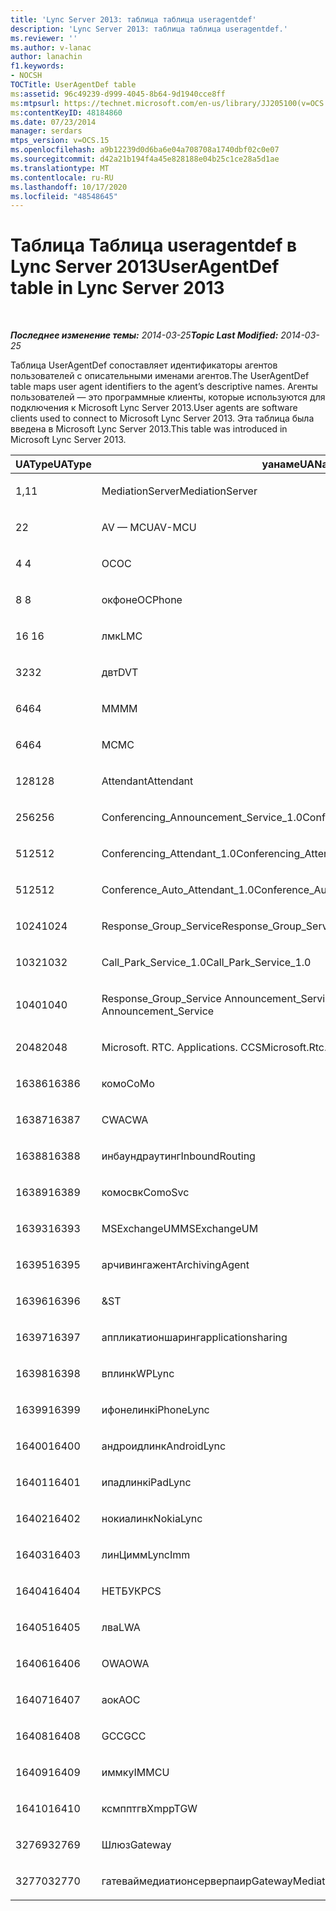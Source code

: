 ```yaml
---
title: 'Lync Server 2013: таблица таблица useragentdef'
description: 'Lync Server 2013: таблица таблица useragentdef.'
ms.reviewer: ''
ms.author: v-lanac
author: lanachin
f1.keywords:
- NOCSH
TOCTitle: UserAgentDef table
ms:assetid: 96c49239-d999-4045-8b64-9d1940cce8ff
ms:mtpsurl: https://technet.microsoft.com/en-us/library/JJ205100(v=OCS.15)
ms:contentKeyID: 48184860
ms.date: 07/23/2014
manager: serdars
mtps_version: v=OCS.15
ms.openlocfilehash: a9b12239d0d6ba6e04a708708a1740dbf02c0e07
ms.sourcegitcommit: d42a21b194f4a45e828188e04b25c1ce28a5d1ae
ms.translationtype: MT
ms.contentlocale: ru-RU
ms.lasthandoff: 10/17/2020
ms.locfileid: "48548645"
---
```

# <a name="useragentdef-table-in-lync-server-2013"></a><span data-ttu-id="21186-103">Таблица Таблица useragentdef в Lync Server 2013</span><span class="sxs-lookup"><span data-stu-id="21186-103">UserAgentDef table in Lync Server 2013</span></span>

<div data-xmlns="http://www.w3.org/1999/xhtml">

<div class="topic" data-xmlns="http://www.w3.org/1999/xhtml" data-msxsl="urn:schemas-microsoft-com:xslt" data-cs="https://msdn.microsoft.com/">

<div data-asp="https://msdn2.microsoft.com/asp">



</div>

<div id="mainSection">

<div id="mainBody">

<span> </span>

<span data-ttu-id="21186-104">_**Последнее изменение темы:** 2014-03-25_</span><span class="sxs-lookup"><span data-stu-id="21186-104">_**Topic Last Modified:** 2014-03-25_</span></span>

<span data-ttu-id="21186-105">Таблица UserAgentDef сопоставляет идентификаторы агентов пользователей с описательными именами агентов.</span><span class="sxs-lookup"><span data-stu-id="21186-105">The UserAgentDef table maps user agent identifiers to the agent’s descriptive names.</span></span> <span data-ttu-id="21186-106">Агенты пользователей — это программные клиенты, которые используются для подключения к Microsoft Lync Server 2013.</span><span class="sxs-lookup"><span data-stu-id="21186-106">User agents are software clients used to connect to Microsoft Lync Server 2013.</span></span> <span data-ttu-id="21186-107">Эта таблица была введена в Microsoft Lync Server 2013.</span><span class="sxs-lookup"><span data-stu-id="21186-107">This table was introduced in Microsoft Lync Server 2013.</span></span>


<table>
<colgroup>
<col style="width: 33%" />
<col style="width: 33%" />
<col style="width: 33%" />
</colgroup>
<thead>
<tr class="header">
<th><span data-ttu-id="21186-108">UAType</span><span class="sxs-lookup"><span data-stu-id="21186-108">UAType</span></span></th>
<th><span data-ttu-id="21186-109">уанаме</span><span class="sxs-lookup"><span data-stu-id="21186-109">UAName</span></span></th>
<th><span data-ttu-id="21186-110">уакатегори</span><span class="sxs-lookup"><span data-stu-id="21186-110">UACategory</span></span></th>
</tr>
</thead>
<tbody>
<tr class="odd">
<td><p><span data-ttu-id="21186-111">1,1</span><span class="sxs-lookup"><span data-stu-id="21186-111">1</span></span></p></td>
<td><p><span data-ttu-id="21186-112">MediationServer</span><span class="sxs-lookup"><span data-stu-id="21186-112">MediationServer</span></span></p></td>
<td><p><span data-ttu-id="21186-113">MediationServer</span><span class="sxs-lookup"><span data-stu-id="21186-113">MediationServer</span></span></p></td>
</tr>
<tr class="even">
<td><p><span data-ttu-id="21186-114">2</span><span class="sxs-lookup"><span data-stu-id="21186-114">2</span></span></p></td>
<td><p><span data-ttu-id="21186-115">AV — MCU</span><span class="sxs-lookup"><span data-stu-id="21186-115">AV-MCU</span></span></p></td>
<td><p><span data-ttu-id="21186-116">AV — MCU</span><span class="sxs-lookup"><span data-stu-id="21186-116">AV-MCU</span></span></p></td>
</tr>
<tr class="odd">
<td><p><span data-ttu-id="21186-117">4 </span><span class="sxs-lookup"><span data-stu-id="21186-117">4</span></span></p></td>
<td><p><span data-ttu-id="21186-118">OC</span><span class="sxs-lookup"><span data-stu-id="21186-118">OC</span></span></p></td>
<td><p><span data-ttu-id="21186-119">OC</span><span class="sxs-lookup"><span data-stu-id="21186-119">OC</span></span></p></td>
</tr>
<tr class="even">
<td><p><span data-ttu-id="21186-120">8 </span><span class="sxs-lookup"><span data-stu-id="21186-120">8</span></span></p></td>
<td><p><span data-ttu-id="21186-121">окфоне</span><span class="sxs-lookup"><span data-stu-id="21186-121">OCPhone</span></span></p></td>
<td><p><span data-ttu-id="21186-122">окфоне</span><span class="sxs-lookup"><span data-stu-id="21186-122">OCPhone</span></span></p></td>
</tr>
<tr class="odd">
<td><p><span data-ttu-id="21186-123">16 </span><span class="sxs-lookup"><span data-stu-id="21186-123">16</span></span></p></td>
<td><p><span data-ttu-id="21186-124">лмк</span><span class="sxs-lookup"><span data-stu-id="21186-124">LMC</span></span></p></td>
<td><p><span data-ttu-id="21186-125">лмк</span><span class="sxs-lookup"><span data-stu-id="21186-125">LMC</span></span></p></td>
</tr>
<tr class="even">
<td><p><span data-ttu-id="21186-126">32</span><span class="sxs-lookup"><span data-stu-id="21186-126">32</span></span></p></td>
<td><p><span data-ttu-id="21186-127">двт</span><span class="sxs-lookup"><span data-stu-id="21186-127">DVT</span></span></p></td>
<td><p><span data-ttu-id="21186-128">двт</span><span class="sxs-lookup"><span data-stu-id="21186-128">DVT</span></span></p></td>
</tr>
<tr class="odd">
<td><p><span data-ttu-id="21186-129">64</span><span class="sxs-lookup"><span data-stu-id="21186-129">64</span></span></p></td>
<td><p><span data-ttu-id="21186-130">MM</span><span class="sxs-lookup"><span data-stu-id="21186-130">MM</span></span></p></td>
<td><p><span data-ttu-id="21186-131">MM</span><span class="sxs-lookup"><span data-stu-id="21186-131">MM</span></span></p></td>
</tr>
<tr class="even">
<td><p><span data-ttu-id="21186-132">64</span><span class="sxs-lookup"><span data-stu-id="21186-132">64</span></span></p></td>
<td><p><span data-ttu-id="21186-133">MC</span><span class="sxs-lookup"><span data-stu-id="21186-133">MC</span></span></p></td>
<td><p><span data-ttu-id="21186-134">MM</span><span class="sxs-lookup"><span data-stu-id="21186-134">MM</span></span></p></td>
</tr>
<tr class="odd">
<td><p><span data-ttu-id="21186-135">128</span><span class="sxs-lookup"><span data-stu-id="21186-135">128</span></span></p></td>
<td><p><span data-ttu-id="21186-136">Attendant</span><span class="sxs-lookup"><span data-stu-id="21186-136">Attendant</span></span></p></td>
<td><p><span data-ttu-id="21186-137">Attendant</span><span class="sxs-lookup"><span data-stu-id="21186-137">Attendant</span></span></p></td>
</tr>
<tr class="even">
<td><p><span data-ttu-id="21186-138">256</span><span class="sxs-lookup"><span data-stu-id="21186-138">256</span></span></p></td>
<td><p><span data-ttu-id="21186-139">Conferencing_Announcement_Service_1.0</span><span class="sxs-lookup"><span data-stu-id="21186-139">Conferencing_Announcement_Service_1.0</span></span></p></td>
<td><p><span data-ttu-id="21186-140">УПРАВЛЕНИ</span><span class="sxs-lookup"><span data-stu-id="21186-140">CAS</span></span></p></td>
</tr>
<tr class="odd">
<td><p><span data-ttu-id="21186-141">512</span><span class="sxs-lookup"><span data-stu-id="21186-141">512</span></span></p></td>
<td><p><span data-ttu-id="21186-142">Conferencing_Attendant_1.0</span><span class="sxs-lookup"><span data-stu-id="21186-142">Conferencing_Attendant_1.0</span></span></p></td>
<td><p><span data-ttu-id="21186-143">CAA</span><span class="sxs-lookup"><span data-stu-id="21186-143">CAA</span></span></p></td>
</tr>
<tr class="even">
<td><p><span data-ttu-id="21186-144">512</span><span class="sxs-lookup"><span data-stu-id="21186-144">512</span></span></p></td>
<td><p><span data-ttu-id="21186-145">Conference_Auto_Attendant_1.0</span><span class="sxs-lookup"><span data-stu-id="21186-145">Conference_Auto_Attendant_1.0</span></span></p></td>
<td><p><span data-ttu-id="21186-146">CAA</span><span class="sxs-lookup"><span data-stu-id="21186-146">CAA</span></span></p></td>
</tr>
<tr class="odd">
<td><p><span data-ttu-id="21186-147">1024</span><span class="sxs-lookup"><span data-stu-id="21186-147">1024</span></span></p></td>
<td><p><span data-ttu-id="21186-148">Response_Group_Service</span><span class="sxs-lookup"><span data-stu-id="21186-148">Response_Group_Service</span></span></p></td>
<td><p><span data-ttu-id="21186-149">ГРУПП</span><span class="sxs-lookup"><span data-stu-id="21186-149">RGS</span></span></p></td>
</tr>
<tr class="even">
<td><p><span data-ttu-id="21186-150">1032</span><span class="sxs-lookup"><span data-stu-id="21186-150">1032</span></span></p></td>
<td><p><span data-ttu-id="21186-151">Call_Park_Service_1.0</span><span class="sxs-lookup"><span data-stu-id="21186-151">Call_Park_Service_1.0</span></span></p></td>
<td><p><span data-ttu-id="21186-152">СОЗДАЛ</span><span class="sxs-lookup"><span data-stu-id="21186-152">CPS</span></span></p></td>
</tr>
<tr class="odd">
<td><p><span data-ttu-id="21186-153">1040</span><span class="sxs-lookup"><span data-stu-id="21186-153">1040</span></span></p></td>
<td><p><span data-ttu-id="21186-154">Response_Group_Service Announcement_Service</span><span class="sxs-lookup"><span data-stu-id="21186-154">Response_Group_Service Announcement_Service</span></span></p></td>
<td><p><span data-ttu-id="21186-155">AS</span><span class="sxs-lookup"><span data-stu-id="21186-155">AS</span></span></p></td>
</tr>
<tr class="even">
<td><p><span data-ttu-id="21186-156">2048</span><span class="sxs-lookup"><span data-stu-id="21186-156">2048</span></span></p></td>
<td><p><span data-ttu-id="21186-157">Microsoft. RTC. Applications. CCS</span><span class="sxs-lookup"><span data-stu-id="21186-157">Microsoft.Rtc.Applications.Ccs</span></span></p></td>
<td><p><span data-ttu-id="21186-158">CCS</span><span class="sxs-lookup"><span data-stu-id="21186-158">CCS</span></span></p></td>
</tr>
<tr class="odd">
<td><p><span data-ttu-id="21186-159">16386</span><span class="sxs-lookup"><span data-stu-id="21186-159">16386</span></span></p></td>
<td><p><span data-ttu-id="21186-160">комо</span><span class="sxs-lookup"><span data-stu-id="21186-160">CoMo</span></span></p></td>
<td><p><span data-ttu-id="21186-161">комо</span><span class="sxs-lookup"><span data-stu-id="21186-161">CoMo</span></span></p></td>
</tr>
<tr class="even">
<td><p><span data-ttu-id="21186-162">16387</span><span class="sxs-lookup"><span data-stu-id="21186-162">16387</span></span></p></td>
<td><p><span data-ttu-id="21186-163">CWA</span><span class="sxs-lookup"><span data-stu-id="21186-163">CWA</span></span></p></td>
<td><p><span data-ttu-id="21186-164">CWA</span><span class="sxs-lookup"><span data-stu-id="21186-164">CWA</span></span></p></td>
</tr>
<tr class="odd">
<td><p><span data-ttu-id="21186-165">16388</span><span class="sxs-lookup"><span data-stu-id="21186-165">16388</span></span></p></td>
<td><p><span data-ttu-id="21186-166">инбаундраутинг</span><span class="sxs-lookup"><span data-stu-id="21186-166">InboundRouting</span></span></p></td>
<td><p><span data-ttu-id="21186-167">инбаундраутинг</span><span class="sxs-lookup"><span data-stu-id="21186-167">InboundRouting</span></span></p></td>
</tr>
<tr class="even">
<td><p><span data-ttu-id="21186-168">16389</span><span class="sxs-lookup"><span data-stu-id="21186-168">16389</span></span></p></td>
<td><p><span data-ttu-id="21186-169">комосвк</span><span class="sxs-lookup"><span data-stu-id="21186-169">ComoSvc</span></span></p></td>
<td><p><span data-ttu-id="21186-170">комосвк</span><span class="sxs-lookup"><span data-stu-id="21186-170">ComoSvc</span></span></p></td>
</tr>
<tr class="odd">
<td><p><span data-ttu-id="21186-171">16393</span><span class="sxs-lookup"><span data-stu-id="21186-171">16393</span></span></p></td>
<td><p><span data-ttu-id="21186-172">MSExchangeUM</span><span class="sxs-lookup"><span data-stu-id="21186-172">MSExchangeUM</span></span></p></td>
<td><p><span data-ttu-id="21186-173">ExUM</span><span class="sxs-lookup"><span data-stu-id="21186-173">ExUM</span></span></p></td>
</tr>
<tr class="even">
<td><p><span data-ttu-id="21186-174">16395</span><span class="sxs-lookup"><span data-stu-id="21186-174">16395</span></span></p></td>
<td><p><span data-ttu-id="21186-175">арчивингажент</span><span class="sxs-lookup"><span data-stu-id="21186-175">ArchivingAgent</span></span></p></td>
<td><p><span data-ttu-id="21186-176">арчажент</span><span class="sxs-lookup"><span data-stu-id="21186-176">ARCHAGENT</span></span></p></td>
</tr>
<tr class="odd">
<td><p><span data-ttu-id="21186-177">16396</span><span class="sxs-lookup"><span data-stu-id="21186-177">16396</span></span></p></td>
<td><p><span data-ttu-id="21186-178">&</span><span class="sxs-lookup"><span data-stu-id="21186-178">ST</span></span></p></td>
<td><p><span data-ttu-id="21186-179">&</span><span class="sxs-lookup"><span data-stu-id="21186-179">ST</span></span></p></td>
</tr>
<tr class="even">
<td><p><span data-ttu-id="21186-180">16397</span><span class="sxs-lookup"><span data-stu-id="21186-180">16397</span></span></p></td>
<td><p><span data-ttu-id="21186-181">аппликатионшаринг</span><span class="sxs-lookup"><span data-stu-id="21186-181">applicationsharing</span></span></p></td>
<td><p><span data-ttu-id="21186-182">ASMCU</span><span class="sxs-lookup"><span data-stu-id="21186-182">ASMCU</span></span></p></td>
</tr>
<tr class="odd">
<td><p><span data-ttu-id="21186-183">16398</span><span class="sxs-lookup"><span data-stu-id="21186-183">16398</span></span></p></td>
<td><p><span data-ttu-id="21186-184">вплинк</span><span class="sxs-lookup"><span data-stu-id="21186-184">WPLync</span></span></p></td>
<td><p><span data-ttu-id="21186-185">вплинк</span><span class="sxs-lookup"><span data-stu-id="21186-185">WPLync</span></span></p></td>
</tr>
<tr class="even">
<td><p><span data-ttu-id="21186-186">16399</span><span class="sxs-lookup"><span data-stu-id="21186-186">16399</span></span></p></td>
<td><p><span data-ttu-id="21186-187">ифонелинк</span><span class="sxs-lookup"><span data-stu-id="21186-187">iPhoneLync</span></span></p></td>
<td><p><span data-ttu-id="21186-188">ифонелинк</span><span class="sxs-lookup"><span data-stu-id="21186-188">iPhoneLync</span></span></p></td>
</tr>
<tr class="odd">
<td><p><span data-ttu-id="21186-189">16400</span><span class="sxs-lookup"><span data-stu-id="21186-189">16400</span></span></p></td>
<td><p><span data-ttu-id="21186-190">андроидлинк</span><span class="sxs-lookup"><span data-stu-id="21186-190">AndroidLync</span></span></p></td>
<td><p><span data-ttu-id="21186-191">андроидлинк</span><span class="sxs-lookup"><span data-stu-id="21186-191">AndroidLync</span></span></p></td>
</tr>
<tr class="even">
<td><p><span data-ttu-id="21186-192">16401</span><span class="sxs-lookup"><span data-stu-id="21186-192">16401</span></span></p></td>
<td><p><span data-ttu-id="21186-193">ипадлинк</span><span class="sxs-lookup"><span data-stu-id="21186-193">iPadLync</span></span></p></td>
<td><p><span data-ttu-id="21186-194">ипадлинк</span><span class="sxs-lookup"><span data-stu-id="21186-194">iPadLync</span></span></p></td>
</tr>
<tr class="odd">
<td><p><span data-ttu-id="21186-195">16402</span><span class="sxs-lookup"><span data-stu-id="21186-195">16402</span></span></p></td>
<td><p><span data-ttu-id="21186-196">нокиалинк</span><span class="sxs-lookup"><span data-stu-id="21186-196">NokiaLync</span></span></p></td>
<td><p><span data-ttu-id="21186-197">нокиалинк</span><span class="sxs-lookup"><span data-stu-id="21186-197">NokiaLync</span></span></p></td>
</tr>
<tr class="even">
<td><p><span data-ttu-id="21186-198">16403</span><span class="sxs-lookup"><span data-stu-id="21186-198">16403</span></span></p></td>
<td><p><span data-ttu-id="21186-199">линЦимм</span><span class="sxs-lookup"><span data-stu-id="21186-199">LyncImm</span></span></p></td>
<td><p><span data-ttu-id="21186-200">линЦимм</span><span class="sxs-lookup"><span data-stu-id="21186-200">LyncImm</span></span></p></td>
</tr>
<tr class="odd">
<td><p><span data-ttu-id="21186-201">16404</span><span class="sxs-lookup"><span data-stu-id="21186-201">16404</span></span></p></td>
<td><p><span data-ttu-id="21186-202">НЕТБУК</span><span class="sxs-lookup"><span data-stu-id="21186-202">PCS</span></span></p></td>
<td><p><span data-ttu-id="21186-203">НЕТБУК</span><span class="sxs-lookup"><span data-stu-id="21186-203">PCS</span></span></p></td>
</tr>
<tr class="even">
<td><p><span data-ttu-id="21186-204">16405</span><span class="sxs-lookup"><span data-stu-id="21186-204">16405</span></span></p></td>
<td><p><span data-ttu-id="21186-205">лва</span><span class="sxs-lookup"><span data-stu-id="21186-205">LWA</span></span></p></td>
<td><p><span data-ttu-id="21186-206">лва</span><span class="sxs-lookup"><span data-stu-id="21186-206">LWA</span></span></p></td>
</tr>
<tr class="odd">
<td><p><span data-ttu-id="21186-207">16406</span><span class="sxs-lookup"><span data-stu-id="21186-207">16406</span></span></p></td>
<td><p><span data-ttu-id="21186-208">OWA</span><span class="sxs-lookup"><span data-stu-id="21186-208">OWA</span></span></p></td>
<td><p><span data-ttu-id="21186-209">OWA</span><span class="sxs-lookup"><span data-stu-id="21186-209">OWA</span></span></p></td>
</tr>
<tr class="even">
<td><p><span data-ttu-id="21186-210">16407</span><span class="sxs-lookup"><span data-stu-id="21186-210">16407</span></span></p></td>
<td><p><span data-ttu-id="21186-211">аок</span><span class="sxs-lookup"><span data-stu-id="21186-211">AOC</span></span></p></td>
<td><p><span data-ttu-id="21186-212">аок</span><span class="sxs-lookup"><span data-stu-id="21186-212">AOC</span></span></p></td>
</tr>
<tr class="odd">
<td><p><span data-ttu-id="21186-213">16408</span><span class="sxs-lookup"><span data-stu-id="21186-213">16408</span></span></p></td>
<td><p><span data-ttu-id="21186-214">GCC</span><span class="sxs-lookup"><span data-stu-id="21186-214">GCC</span></span></p></td>
<td><p><span data-ttu-id="21186-215">GCC</span><span class="sxs-lookup"><span data-stu-id="21186-215">GCC</span></span></p></td>
</tr>
<tr class="even">
<td><p><span data-ttu-id="21186-216">16409</span><span class="sxs-lookup"><span data-stu-id="21186-216">16409</span></span></p></td>
<td><p><span data-ttu-id="21186-217">иммку</span><span class="sxs-lookup"><span data-stu-id="21186-217">IMMCU</span></span></p></td>
<td><p><span data-ttu-id="21186-218">иммку</span><span class="sxs-lookup"><span data-stu-id="21186-218">IMMCU</span></span></p></td>
</tr>
<tr class="odd">
<td><p><span data-ttu-id="21186-219">16410</span><span class="sxs-lookup"><span data-stu-id="21186-219">16410</span></span></p></td>
<td><p><span data-ttu-id="21186-220">ксмпптгв</span><span class="sxs-lookup"><span data-stu-id="21186-220">XmppTGW</span></span></p></td>
<td><p><span data-ttu-id="21186-221">ксмппгатевай</span><span class="sxs-lookup"><span data-stu-id="21186-221">XmppGateway</span></span></p></td>
</tr>
<tr class="even">
<td><p><span data-ttu-id="21186-222">32769</span><span class="sxs-lookup"><span data-stu-id="21186-222">32769</span></span></p></td>
<td><p><span data-ttu-id="21186-223">Шлюз</span><span class="sxs-lookup"><span data-stu-id="21186-223">Gateway</span></span></p></td>
<td><p><span data-ttu-id="21186-224">Шлюз</span><span class="sxs-lookup"><span data-stu-id="21186-224">Gateway</span></span></p></td>
</tr>
<tr class="odd">
<td><p><span data-ttu-id="21186-225">32770</span><span class="sxs-lookup"><span data-stu-id="21186-225">32770</span></span></p></td>
<td><p><span data-ttu-id="21186-226">гатеваймедиатионсерверпаир</span><span class="sxs-lookup"><span data-stu-id="21186-226">GatewayMediationServerPair</span></span></p></td>
<td><p><span data-ttu-id="21186-227">гатеваймедиатионсерверпаир</span><span class="sxs-lookup"><span data-stu-id="21186-227">GatewayMediationServerPair</span></span></p></td>
</tr>
</tbody>
</table>


</div>

<span> </span>

</div>

</div>

</div>

